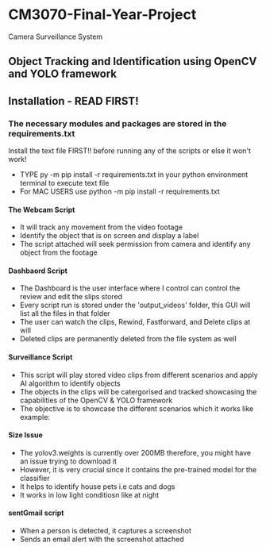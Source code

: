# CM3070-Final-Year-Project
Camera Surveillance System
## Object Tracking and Identification using OpenCV and YOLO framework 

## Installation - READ FIRST! ##
### The necessary modules and packages are stored in the requirements.txt ###
Install the text file FIRST!! before running any of the scripts or else it won't work! 
- TYPE py -m pip install -r requirements.txt in your python environment terminal to execute text file
- For MAC USERS use python -m pip install -r requirements.txt

#### The Webcam Script  #######
- It will track any movement from the video footage
- Identify the object that is on screen and display a label
- The script attached will seek permission from camera and identify any object from the footage

#### Dashbaord Script ####
- The Dashboard is the user interface where I control can control the review and edit the slips stored
- Every script run is stored under the 'output_videos' folder, this GUI will list all the files in that folder
- The user can watch the clips, Rewind, Fastforward, and Delete clips at will
- Deleted clips are permanently deleted from the file system as well

#### Surveillance Script ####
- This script will play stored video clips from different scenarios and apply AI algorithm to identify objects
- The objects in the clips will be catergorised and tracked showcasing the capabilities of the OpenCV & YOLO framework
- The objective is to showcase the different scenarios which it works like example:

#### Size Issue ####
- The yolov3.weights is currently over 200MB therefore, you might have an issue trying to download it
- However, it is very crucial since it contains the pre-trained model for the classifier
- It helps to identify house pets i.e cats and dogs
- It works in low light conditiosn like at night

#### sentGmail script ###
- When a person is detected, it captures a screenshot
- Sends an email alert with the screenshot attached
